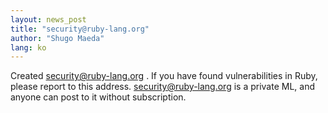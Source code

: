 ```yaml
---
layout: news_post
title: "security@ruby-lang.org"
author: "Shugo Maeda"
lang: ko
---
```


Created [security@ruby-lang.org](mailto:security@ruby-lang.org) . If you
have found vulnerabilities in Ruby, please report to this address.
security@ruby-lang.org is a private ML, and anyone can post to it
without subscription.
